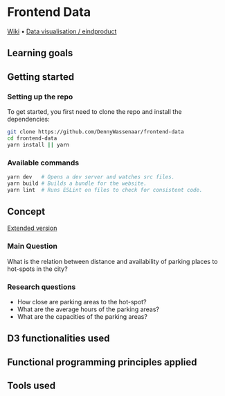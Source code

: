 # Frontend Data

[Wiki](https://github.com/theonejonahgold/frontend-data/wiki) • [Data visualisation / eindproduct](www.dennywassenaar.nl/front-end-data/)




## Learning goals



## Getting started

### Setting up the repo

To get started, you first need to clone the repo and install the dependencies:

```bash
git clone https://github.com/DennyWassenaar/frontend-data
cd frontend-data
yarn install || yarn
```

### Available commands

```bash
yarn dev   # Opens a dev server and watches src files.
yarn build # Builds a bundle for the website.
yarn lint  # Runs ESLint on files to check for consistent code.
```

## Concept

[Extended version](https://github.com/theonejonahgold/frontend-data/wiki/Concept-🦧)

### Main Question

What is the relation between distance and availability of parking places to hot-spots in the city?

### Research questions

- How close are parking areas to the hot-spot?
- What are the average hours of the parking areas?
- What are the capacities of the parking areas?



## D3 functionalities used



## Functional programming principles applied


## Tools used
